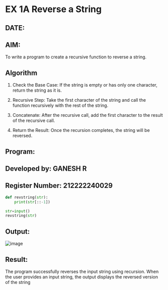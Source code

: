 # EX 1A Reverse a String
## DATE:
## AIM:
To write a program to create a recursive function to reverse a string.

## Algorithm
1. Check the Base Case: If the string is empty or has only one character, return the string as it is.

2. Recursive Step: Take the first character of the string and call the function recursively with the rest of the string.

3. Concatenate: After the recursive call, add the first character to the result of the recursive call.

4. Return the Result: Once the recursion completes, the string will be reversed.  

## Program:
## Developed by: GANESH R
## Register Number: 212222240029

```python
def revstring(str):
    print(str[::-1])

str=input()
revstring(str)

```

## Output:
![image](https://github.com/user-attachments/assets/ca1a5f88-7fba-4857-b058-0dbba7650e3a)



## Result:
The program successfully reverses the input string using recursion. When the user provides an input string, the output displays the reversed version of the string
